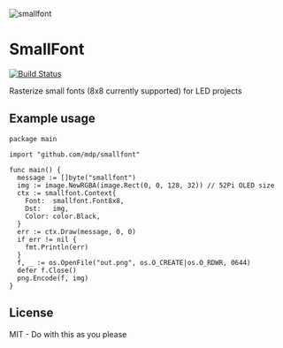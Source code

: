 ![smallfont](https://cloud.githubusercontent.com/assets/2868/22627960/8b74b71c-eb80-11e6-947e-776c3477a12d.png)

# SmallFont

[![Build Status](https://travis-ci.org/mdp/smallfont.svg?branch=master)](https://travis-ci.org/mdp/smallfont)

Rasterize small fonts (8x8 currently supported) for LED projects

## Example usage

```golang
package main

import "github.com/mdp/smallfont"

func main() {
  message := []byte("smallfont")
  img := image.NewRGBA(image.Rect(0, 0, 128, 32)) // 52Pi OLED size
  ctx := smallfont.Context{
    Font:  smallfont.Font8x8,
    Dst:   img,
    Color: color.Black,
  }
  err := ctx.Draw(message, 0, 0)
  if err != nil {
    fmt.Println(err)
  }
  f, _ := os.OpenFile("out.png", os.O_CREATE|os.O_RDWR, 0644)
  defer f.Close()
  png.Encode(f, img)
}
```

## License

MIT - Do with this as you please
